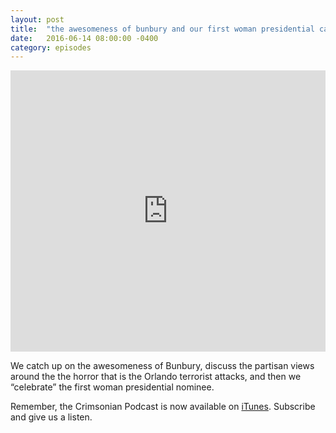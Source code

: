 ```yaml
---
layout: post
title:  "the awesomeness of bunbury and our first woman presidential candidate"
date:   2016-06-14 08:00:00 -0400
category: episodes
---
```

<iframe width="100%" height="450" scrolling="no" frameborder="no" src="https://w.soundcloud.com/player/?url=https%3A//api.soundcloud.com/tracks/269326724&amp;auto_play=false&amp;hide_related=false&amp;show_comments=true&amp;show_user=true&amp;show_reposts=false&amp;visual=true"></iframe>

We catch up on the awesomeness of Bunbury, discuss the partisan views around the the horror that is the Orlando terrorist attacks, and then we  “celebrate” the first woman presidential nominee.

Remember, the Crimsonian Podcast is now available on [iTunes](https://itunes.apple.com/us/podcast/crimsonian/id1120793848?mt=2). Subscribe and give us a listen.
